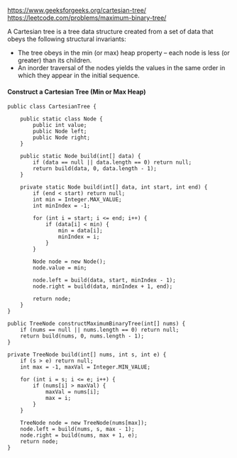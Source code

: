https://www.geeksforgeeks.org/cartesian-tree/   
https://leetcode.com/problems/maximum-binary-tree/   

A Cartesian tree is a tree data structure created from a set of data that obeys the  following structural invariants:
* The tree obeys in the min (or max) heap property – each node is less (or greater) than its children.
* An inorder traversal of the nodes yields the values in the same order in which they appear in the initial sequence.

#### Construct a Cartesian Tree (Min or Max Heap)

```
public class CartesianTree {
	
	public static class Node {
		public int value;
		public Node left;
		public Node right;
	}
	
	public static Node build(int[] data) {
		if (data == null || data.length == 0) return null;
		return build(data, 0, data.length - 1);
	}
	
	private static Node build(int[] data, int start, int end) {
		if (end < start) return null;
		int min = Integer.MAX_VALUE;
		int minIndex = -1;
		
		for (int i = start; i <= end; i++) {
			if (data[i] < min) {
				min = data[i];
				minIndex = i;
			}
		}
		
		Node node = new Node();
		node.value = min;
		
		node.left = build(data, start, minIndex - 1);
		node.right = build(data, minIndex + 1, end);
		
		return node;
	} 
}
```

```
public TreeNode constructMaximumBinaryTree(int[] nums) {
    if (nums == null || nums.length == 0) return null;
    return build(nums, 0, nums.length - 1);
}

private TreeNode build(int[] nums, int s, int e) {
    if (s > e) return null;
    int max = -1, maxVal = Integer.MIN_VALUE;

    for (int i = s; i <= e; i++) {
        if (nums[i] > maxVal) {
            maxVal = nums[i];
            max = i;
        }
    }

    TreeNode node = new TreeNode(nums[max]);
    node.left = build(nums, s, max - 1);
    node.right = build(nums, max + 1, e);
    return node;
}
```
